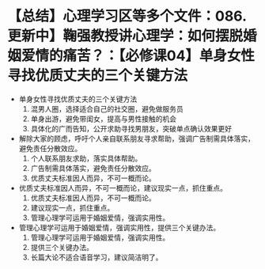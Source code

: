 # 【总结】心理学习区等多个文件：086.更新中】鞠强教授讲心理学：如何摆脱婚姻爱情的痛苦？：【必修课04】单身女性寻找优质丈夫的三个关键方法

-   单身女性寻找优质丈夫的三个关键方法
    1.  混男人圈，选择适合自己的社交圈，避免做服务员
    2.  单身出游，避免带闺女，提高与男性接触的机会
    3.  具体化的广而告知，公开求助寻找男朋友，突破单点确认效果更好
-   解除大家的顾虑，呼吁个人亲自联系朋友寻求帮助，强调广告制需具体落实，避免责任分散效应。
    1.  个人联系朋友求助，落实具体帮助。
    2.  广告制需具体落实，避免责任分散效应。
    3.  优质丈夫标准因人而异，不可一概而论。
-   优质丈夫标准因人而异，不可一概而论，建议现实一点，抓住重点。
    1.  优质丈夫标准因人而异，不可一概而论。
    2.  建议现实一点，抓住重点。
    3.  管理心理学可运用于婚姻爱情，强调实用性。
-   管理心理学可运用于婚姻爱情，强调实用性，提供三个关键办法。
    1.  管理心理学可运用于婚姻爱情，强调实用性。
    2.  提供三个关键办法。
    3.  长篇大论不适合语音学习，建议简洁明了。